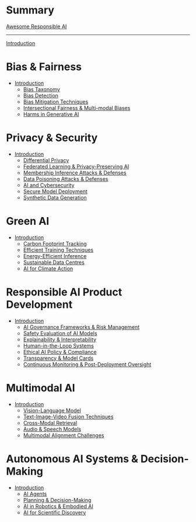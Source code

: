 <!-- markdownlint-disable-file MD025 MD042 MD013 -->

# Summary

[Awesome Responsible AI]() <!-- (awesome_list.md) -->

---

[Introduction](README.md)

# Bias & Fairness

- [Introduction]() <!-- (./bias_and_fairness/README.md) -->
  - [Bias Taxonomy]() <!-- (./bias_and_fairness/taxonomy.md) -->
  - [Bias Detection]() <!-- (./bias_and_fairness/detection.md) -->
  - [Bias Mitigation Techniques]() <!-- (./bias_and_fairness/mitigation.md) -->
  - [Intersectional Fairness & Multi-modal Biases]() <!-- (./bias_and_fairness/intersectional_fairness_and_multimodal_biases.md) -->
  - [Harms in Generative AI]() <!-- (./bias_and_fairness/harms_in_genai.md) -->

# Privacy & Security

- [Introduction]() <!-- (./privacy_and_security/README.md) -->
  - [Differential Privacy]() <!-- (./privacy_and_security/differential_privacy.md) -->
  - [Federated Learning & Privacy-Preserving AI]() <!-- (./privacy_and_security/fl_and_privacy_preserving_ai.md) -->
  - [Membership Inference Attacks & Defenses]() <!-- (./privacy_and_security/mia_and_defenses.md) -->
  - [Data Poisoning Attacks & Defenses]() <!-- (./privacy_and_security/data_poisoning_and_defenses.md) -->
  - [AI and Cybersecurity]() <!-- (./privacy_and_security/ai_and_cybersecurity.md) -->
  - [Secure Model Deployment]() <!-- (./privacy_and_security/secure_model_deployment.md) -->
  - [Synthetic Data Generation]() <!-- (./privacy_and_security/synthetic_data_gen.md) -->

# Green AI

- [Introduction]() <!-- (./green_ai/README.md) -->
  - [Carbon Footprint Tracking](./green_ai/carbon_footprint.md)  
  - [Efficient Training Techniques]() <!-- (./green_ai/efficient_training.md) -->
  - [Energy-Efficient Inference]() <!-- (./green_ai/energy_efficient_inference.md) -->
  - [Sustainable Data Centres]() <!-- (./green_ai/sustainable_data_centres.md) -->
  - [AI for Climate Action]() <!-- (./green_ai/ai_for_climate_action.md) -->

# Responsible AI Product Development

- [Introduction]() <!-- (./responsible_ai_product_dev/README.md) -->
  - [AI Governance Frameworks & Risk Management]() <!-- (./responsible_ai_product_dev/ai_governance_frameworks.md) -->
  - [Safety Evaluation of AI Models]() <!-- (./responsible_ai_product_dev/safety_evaluation.md) -->
  - [Explainability & Interpretability]() <!-- (./responsible_ai_product_dev/explainability_and_interpretability.md) -->
  - [Human-in-the-Loop Systems]() <!-- (./responsible_ai_product_dev/human_in_the_loop.md) -->
  - [Ethical AI Policy & Compliance]() <!-- (./responsible_ai_product_dev/ethical_ai_policy_and_compliance.md) -->
  - [Transparency & Model Cards]() <!-- (./responsible_ai_product_dev/transparency_and_model_cards.md) -->
  - [Continuous Monitoring & Post-Deployment Oversight]() <!-- (./responsible_ai_product_dev/continuous_monitoring_and_post_deployment.md) -->

# Multimodal AI

- [Introduction]() <!-- (./multimodal_ai/README.md) -->
  - [Vision-Language Model]() <!-- (./multimodal_ai/vlm.md) -->
  - [Text-Image-Video Fusion Techniques]() <!-- (./multimodal_ai/text_image_video_fusion.md) -->
  - [Cross-Modal Retrieval]() <!-- (./multimodal_ai/cross_modal_retrieval.md) -->
  - [Audio & Speech Models]() <!-- (./multimodal_ai/audio_and_speech.md) -->
  - [Multimodal Alignment Challenges]() <!-- (./multimodal_ai/alignment_challenges.md) -->

# Autonomous AI Systems & Decision-Making

- [Introduction]() <!-- (./autonomous_ai/README.md) -->
  - [AI Agents]() <!-- (./autonomous_ai/ai_agents.md) -->
  - [Planning & Decision-Making]() <!-- (./autonomous_ai/planning_and_decision_making.md) -->
  - [AI in Robotics & Embodied AI]() <!-- (./autonomous_ai/ai_robotics_embodied_ai.md) -->
  - [AI for Scientific Discovery]() <!-- (./autonomous_ai/ai_for_scientific_discovery.md) -->
